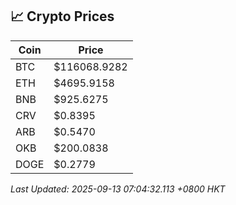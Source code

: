 ## 📈 Crypto Prices

| Coin | Price |
| ---- | ----- |
| BTC | $116068.9282 |
| ETH | $4695.9158 |
| BNB | $925.6275 |
| CRV | $0.8395 |
| ARB | $0.5470 |
| OKB | $200.0838 |
| DOGE | $0.2779 |

_Last Updated: 2025-09-13 07:04:32.113 +0800 HKT_